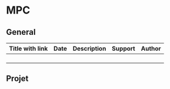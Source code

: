 # MPC

## General

| Title with link | Date | Description | Support | Author |
| --------------- | ---- | ----------- | ------- | ------ |
|                 |      |             |         |        |
|                 |      |             |         |        |
|                 |      |             |         |        |
|                 |      |             |         |        |




## Projet